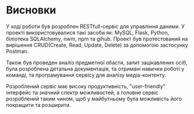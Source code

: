 # Висновки

У ході роботи був розроблен RESTfull-сервіс для управління даними. У проекті використовувалися такі засоби як: MySQL, Flask, Python, біліотека SQLAlchemy, nwm, npm та gihub. Проект був протестований на вирішення CRUD(Create, Read, Update, Delete) за допомогою застосунку Postman.

Також був проведен аналіз предметної обасти, запит зацікавлених осіб, була розроблена детальна документація, та отримані навички роботі у команді, та програмування сервісу для аналізу медіа-контенту.

Розроблений сервіс має високу продуктивність, "user-friendly" інтерфейс та значний спектр можливостей, а головне сервіс розроблений таким чином, щоб у майбутньому була можливість його покращити та розширити.